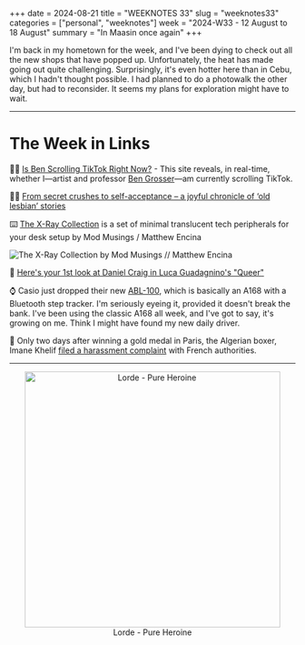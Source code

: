 +++
date = 2024-08-21
title = "WEEKNOTES 33"
slug = "weeknotes33"
categories = ["personal", "weeknotes"]
week = "2024-W33 - 12 August to 18 August"
summary = "In Maasin once again"
+++

I'm back in my hometown for the week, and I've been dying to check out all the new shops that have popped up. Unfortunately, the heat has made going out quite challenging. Surprisingly, it's even hotter here than in Cebu, which I hadn't thought possible. I had planned to do a photowalk the other day, but had to reconsider. It seems my plans for exploration might have to wait.


---


# The Week in Links

🤳🏻 [Is Ben Scrolling TikTok Right Now?](https://stuckinthescroll.com/) - This site reveals, in real-time, whether I—artist and professor [Ben Grosser](http://bengrosser.com)—am currently scrolling TikTok.

👯‍♀️ [From secret crushes to self-acceptance – a joyful chronicle of ‘old lesbian’ stories](https://aeon.co/videos/from-secret-crushes-to-self-acceptance-a-joyful-chronicle-of-old-lesbian-stories)

⌨️ [The X-Ray Collection](https://www.modmusings.com/x-ray-collection#Keycaps/?ref=krabf.com) is a set of minimal translucent tech peripherals for your desk setup by Mod Musings / Matthew Encina

![The X-Ray Collection by Mod Musings // Matthew Encina](/weeknotes/weeknotes33/mod-musings-x-ray-collection.jpg "The X-Ray Collection by Mod Musings // Matthew Encina")

🎥 [Here's your 1st look at Daniel Craig in Luca Guadagnino's "Queer"](https://www.out.com/film/luca-guadagnino-queer-first-look-photos-daniel-craig-drew-starkey#rebelltitem1)

⌚ Casio just dropped their new [ABL-100](https://www.casio.com/intl/watches/casio/standard/vintage/abl-100/), which is basically an A168 with a Bluetooth step tracker. I'm seriously eyeing it, provided it doesn't break the bank. I've been using the classic A168 all week, and I've got to say, it's growing on me. Think I might have found my new daily driver.

🏅 Only two days after winning a gold medal in Paris, the Algerian boxer, Imane Khelif [filed a harassment complaint](https://apnews.com/article/paris-olympics-khelif-cyber-harassment-boxing-algeria-investigation-cfc710d52ec0830936b0b3b0758fbf0f) with French authorities.


---


<div align="center">
   <a href="https://www.last.fm/music/Lorde/Pure+Heroine"><img src="/weeknotes/weeknotes33/lorde-pure-heroine.webp" alt="Lorde - Pure Heroine" width="450">
</a>
<figcaption>Lorde - Pure Heroine</figcaption>
</figure>
</div>